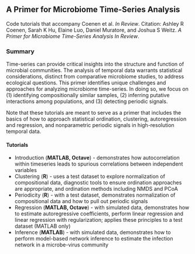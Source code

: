 ## **A Primer for Microbiome Time-Series Analysis**

Code tutorials that accompany Coenen et al. _In Review_. 
Citation: Ashley R Coenen, Sarah K Hu, Elaine Luo, Daniel Muratore, and Joshua S Weitz. *A Primer for Microbiome Time-Series Analysis* _In Review_.  

### Summary  
Time-series can provide critical insights into the structure and function of microbial communities. The analysis of temporal data warrants statistical considerations, distinct from comparative microbiome studies, to address ecological questions. This primer identifies unique challenges and approaches for analyzing microbiome time-series. In doing so, we focus on (1) identifying compositionally similar samples, (2) inferring putative interactions among populations, and (3) detecting periodic signals.  

Note that these tutorials are meant to serve as a primer that includes the basics of how to approach statistical ordination, clustering, autoregression and regression, and nonparametric periodic signals in high-resolution temporal data.  

#### **Tutorials**
* Introduction (**MATLAB, Octave**) - demonstrates how autocorrelation within timeseries leads to spurious correlations between independent variables
* Clustering (**R**) - uses a test dataset to explore normalization of compositional data, diagnostic tools to ensure ordination approaches are appropriate, and ordination methods including NMDS and PCoA
* Periodicity (**R**) - with a test dataset, demonstrates normalization of compositional data and how to pull out periodic signals 
* Regression (**MATLAB, Octave**) - with simulated data, demonstrates how to estimate autoregressive coefficients, perform linear regression and linear regression with regularization; applies these principles to a test dataset (MATLAB only)
* Inference (**MATLAB**) - with simulated data, demonstrates how to perform model-based network inference to estimate the infection network in a microbe-virus community
